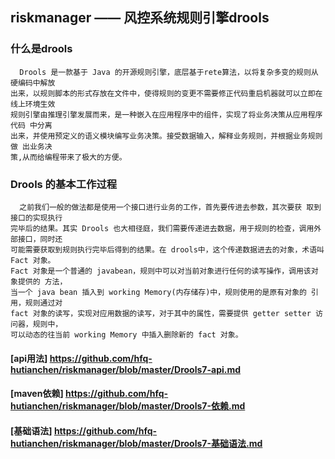 ## riskmanager —— 风控系统规则引擎drools
### 什么是drools
      Drools 是一款基于 Java 的开源规则引擎，底层基于rete算法，以将复杂多变的规则从硬编码中解放
    出来，以规则脚本的形式存放在文件中，使得规则的变更不需要修正代码重启机器就可以立即在线上环境生效
    规则引擎由推理引擎发展而来，是一种嵌入在应用程序中的组件，实现了将业务决策从应用程序代码 中分离
    出来，并使用预定义的语义模块编写业务决策。接受数据输入，解释业务规则，并根据业务规则做 出业务决
    策,从而给编程带来了极大的方便。
    
### Drools 的基本工作过程
      之前我们一般的做法都是使用一个接口进行业务的工作，首先要传进去参数，其次要获 取到接口的实现执行
    完毕后的结果。其实 Drools 也大相径庭，我们需要传递进去数据，用于规则的检查，调用外部接口，同时还
    可能需要获取到规则执行完毕后得到的结果。在 drools中，这个传递数据进去的对象，术语叫 Fact 对象。
    Fact 对象是一个普通的 javabean，规则中可以对当前对象进行任何的读写操作，调用该对象提供的 方法，
    当一个 java bean 插入到 working Memory(内存储存)中，规则使用的是原有对象的 引用，规则通过对 
    fact 对象的读写，实现对应用数据的读写，对于其中的属性，需要提供 getter setter 访问器，规则中，
    可以动态的往当前 working Memory 中插入删除新的 fact 对象。
 
#### [api用法]   https://github.com/hfq-hutianchen/riskmanager/blob/master/Drools7-api.md
#### [maven依赖] https://github.com/hfq-hutianchen/riskmanager/blob/master/Drools7-依赖.md
#### [基础语法]   https://github.com/hfq-hutianchen/riskmanager/blob/master/Drools7-基础语法.md

